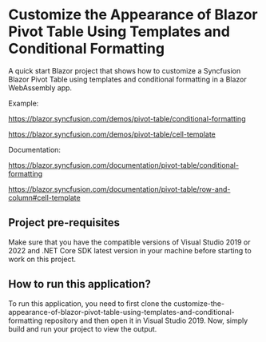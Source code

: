 # Customize the Appearance of Blazor Pivot Table Using Templates and Conditional Formatting 

A quick start Blazor project that shows how to customize a Syncfusion Blazor Pivot Table using templates and conditional formatting in a Blazor WebAssembly app.

Example: 

https://blazor.syncfusion.com/demos/pivot-table/conditional-formatting

https://blazor.syncfusion.com/demos/pivot-table/cell-template

Documentation: 

https://blazor.syncfusion.com/documentation/pivot-table/conditional-formatting

https://blazor.syncfusion.com/documentation/pivot-table/row-and-column#cell-template

## Project pre-requisites
Make sure that you have the compatible versions of Visual Studio 2019 or 2022 and .NET Core SDK latest version in your machine before starting to work on this project.

## How to run this application?
To run this application, you need to first clone the customize-the-appearance-of-blazor-pivot-table-using-templates-and-conditional-formatting repository and then open it in Visual Studio 2019. Now, simply build and run your project to view the output.

